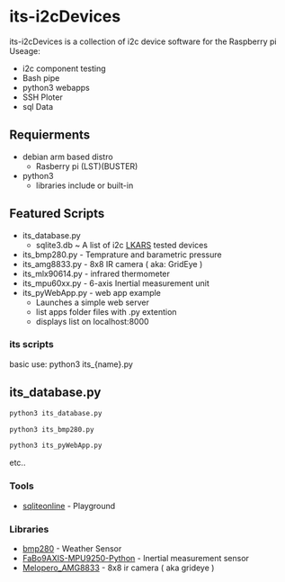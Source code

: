 # its-i2cDevices
its-i2cDevices is a collection of i2c device software for the Raspberry pi 
Useage:
- i2c component testing
- Bash pipe
- python3 webapps
- SSH Ploter
- sql Data

## Requierments 
- debian arm based distro
  - Rasberry pi (LST)(BUSTER) 
- python3
  - libraries include or built-in

## Featured Scripts

- its_database.py 
  - sqlite3.db ~ A list of i2c [LKARS](https://www.lkars.com/) tested devices 
- its_bmp280.py - Temprature and barametric pressure 
- its_amg8833.py - 8x8 IR camera ( aka: GridEye )
- its_mlx90614.py -  infrared thermometer
- its_mpu60xx.py - 6-axis Inertial measurement unit 
- its_pyWebApp.py - web app example 
  - Launches a simple web server
  - list apps folder files with .py extention
  - displays list on localhost:8000

### its scripts
basic use:
  python3 its_{name}.py
## its_database.py
  ```bash
  python3 its_database.py
  ```
  ```bash
  python3 its_bmp280.py
  ```
  ```bash
  python3 its_pyWebApp.py
  ```
  etc..

### Tools
- [sqliteonline](https://sqliteonline.com/) - Playground
### Libraries
- [bmp280](https://github.com/Tearran/bmp280) - Weather Sensor
- [FaBo9AXIS-MPU9250-Python](https://github.com/FaBoPlatform/FaBo9AXIS-MPU9250-Python) - Inertial measurement sensor
- [Melopero_AMG8833](https://github.com/melopero/Melopero_AMG8833) - 8x8 ir camera ( aka grideye )
